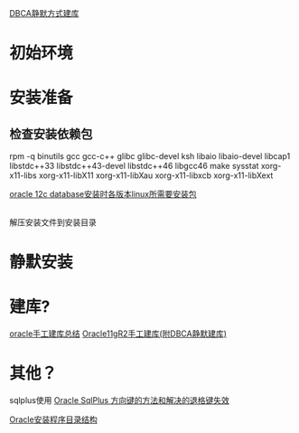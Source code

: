 

[DBCA静默方式建库](http://www.cnblogs.com/hftian/p/6618551.html)

# 初始环境



# 安装准备
## 检查安装依赖包 
rpm -q binutils gcc gcc-c++ glibc glibc-devel ksh libaio libaio-devel libcap1 libstdc++33 libstdc++43-devel libstdc++46 libgcc46 make sysstat xorg-x11-libs xorg-x11-libX11 xorg-x11-libXau xorg-x11-libxcb xorg-x11-libXext 

[oracle 12c database安装时各版本linux所需要安装包](https://blog.csdn.net/jiuyun1986/article/details/53813037)

##  




解压安装文件到安装目录




# 静默安装



# 建库?

[oracle手工建库总结](http://blog.chinaunix.net/uid-27248824-id-3298227.html)
[Oracle11gR2手工建库(附DBCA静默建库)](https://blog.csdn.net/gumengkai/article/details/53218865)


# 其他？

sqlplus使用
[Oracle SqlPlus 方向键的方法和解决的退格键失效](https://www.cnblogs.com/mengfanrong/p/4680281.html)

[Oracle安装程序目录结构](https://blog.csdn.net/jiangfeng08/article/details/5713632)

